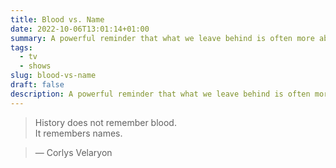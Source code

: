 ```yaml
---
title: Blood vs. Name
date: 2022-10-06T13:01:14+01:00
summary: A powerful reminder that what we leave behind is often more about our legacy and reputation than the battles we've fought.
tags:
  - tv
  - shows
slug: blood-vs-name
draft: false
description: A powerful reminder that what we leave behind is often more about our legacy and reputation than the battles we've fought.
---
```


> History does not remember blood.  
> It remembers names.

> &mdash; Corlys Velaryon
